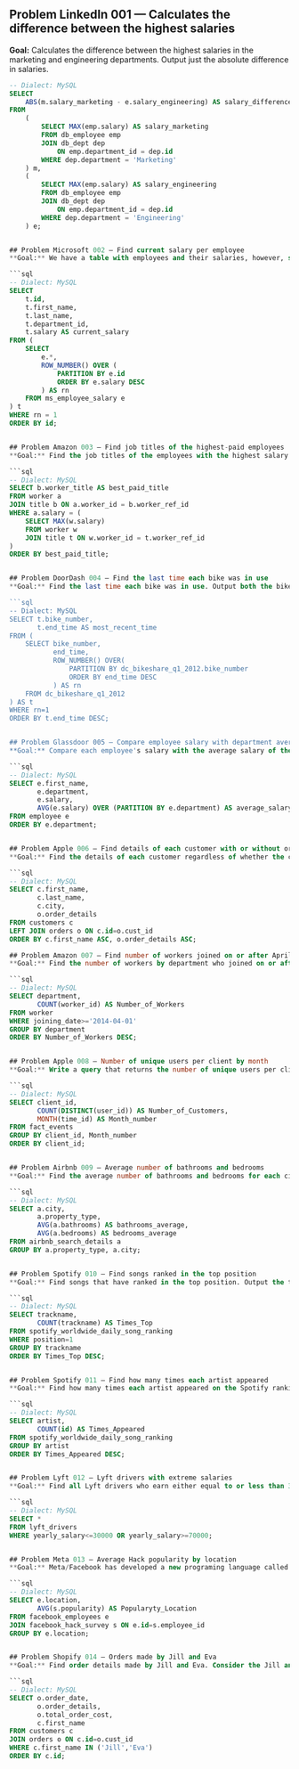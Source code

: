 
## Problem LinkedIn 001 — Calculates the difference between the highest salaries
**Goal:** Calculates the difference between the highest salaries in the marketing and engineering departments. Output just the absolute difference in salaries.

```sql
-- Dialect: MySQL
SELECT 
    ABS(m.salary_marketing - e.salary_engineering) AS salary_difference
FROM 
    (
        SELECT MAX(emp.salary) AS salary_marketing
        FROM db_employee emp
        JOIN db_dept dep 
            ON emp.department_id = dep.id
        WHERE dep.department = 'Marketing'
    ) m,
    (
        SELECT MAX(emp.salary) AS salary_engineering
        FROM db_employee emp
        JOIN db_dept dep 
            ON emp.department_id = dep.id
        WHERE dep.department = 'Engineering'
    ) e;


## Problem Microsoft 002 — Find current salary per employee
**Goal:** We have a table with employees and their salaries, however, some of the records are old and contain outdated salary information. Find the current salary of each employee assuming that salaries increase each year. Output their id, first name, last name, department ID, and current salary. Order your list by employee ID in ascending order.

```sql
-- Dialect: MySQL
SELECT 
    t.id,
    t.first_name,
    t.last_name,
    t.department_id,
    t.salary AS current_salary
FROM (
    SELECT 
        e.*,
        ROW_NUMBER() OVER (
            PARTITION BY e.id 
            ORDER BY e.salary DESC
        ) AS rn
    FROM ms_employee_salary e
) t
WHERE rn = 1
ORDER BY id;


## Problem Amazon 003 — Find job titles of the highest-paid employees
**Goal:** Find the job titles of the employees with the highest salary. If multiple employees have the same highest salary, include the job titles for all such employees.

```sql
-- Dialect: MySQL
SELECT b.worker_title AS best_paid_title
FROM worker a
JOIN title b ON a.worker_id = b.worker_ref_id
WHERE a.salary = (
    SELECT MAX(w.salary)
    FROM worker w
    JOIN title t ON w.worker_id = t.worker_ref_id
)
ORDER BY best_paid_title;


## Problem DoorDash 004 — Find the last time each bike was in use
**Goal:** Find the last time each bike was in use. Output both the bike number and the date-timestamp of the bike's last use (i.e., the date-time the bike was returned). Order the results by bikes that were most recently used.

```sql
-- Dialect: MySQL
SELECT t.bike_number,
       t.end_time AS most_recent_time
FROM (
    SELECT bike_number, 
           end_time, 
           ROW_NUMBER() OVER(
               PARTITION BY dc_bikeshare_q1_2012.bike_number
               ORDER BY end_time DESC
           ) AS rn
    FROM dc_bikeshare_q1_2012
) AS t
WHERE rn=1
ORDER BY t.end_time DESC;


## Problem Glassdoor 005 — Compare employee salary with department average
**Goal:** Compare each employee's salary with the average salary of the corresponding department. Output the department, first name, and salary of employees along with the average salary of that department.

```sql
-- Dialect: MySQL
SELECT e.first_name,
       e.department,
       e.salary,
       AVG(e.salary) OVER (PARTITION BY e.department) AS average_salary
FROM employee e
ORDER BY e.department;


## Problem Apple 006 — Find details of each customer with or without orders
**Goal:** Find the details of each customer regardless of whether the customer made an order. Output the customer's first name, last name, and the city along with the order details. Sort records based on the customer's first name and the order details in ascending order.

```sql
-- Dialect: MySQL
SELECT c.first_name,
       c.last_name,
       c.city,
       o.order_details
FROM customers c
LEFT JOIN orders o ON c.id=o.cust_id
ORDER BY c.first_name ASC, o.order_details ASC;

## Problem Amazon 007 — Find number of workers joined on or after April 1, 2014
**Goal:** Find the number of workers by department who joined on or after April 1, 2014. Output the department name along with the corresponding number of workers. Sort the results based on the number of workers in descending order.

```sql
-- Dialect: MySQL
SELECT department,
       COUNT(worker_id) AS Number_of_Workers
FROM worker
WHERE joining_date>='2014-04-01'
GROUP BY department
ORDER BY Number_of_Workers DESC;


## Problem Apple 008 — Number of unique users per client by month
**Goal:** Write a query that returns the number of unique users per client for each month. Assume all events occur within the same year, so only month needs to be in the output as a number from 1 to 12.

```sql
-- Dialect: MySQL
SELECT client_id,
       COUNT(DISTINCT(user_id)) AS Number_of_Customers,
       MONTH(time_id) AS Month_number
FROM fact_events
GROUP BY client_id, Month_number
ORDER BY client_id;


## Problem Airbnb 009 — Average number of bathrooms and bedrooms
**Goal:** Find the average number of bathrooms and bedrooms for each city’s property types. Output the result along with the city name and the property type.

```sql
-- Dialect: MySQL
SELECT a.city,
       a.property_type,
       AVG(a.bathrooms) AS bathrooms_average,
       AVG(a.bedrooms) AS bedrooms_average
FROM airbnb_search_details a
GROUP BY a.property_type, a.city;


## Problem Spotify 010 — Find songs ranked in the top position
**Goal:** Find songs that have ranked in the top position. Output the track name and the number of times it ranked at the top. Sort your records by the number of times the song was in the top position in descending order.

```sql
-- Dialect: MySQL
SELECT trackname,
       COUNT(trackname) AS Times_Top
FROM spotify_worldwide_daily_song_ranking
WHERE position=1
GROUP BY trackname
ORDER BY Times_Top DESC;


## Problem Spotify 011 — Find how many times each artist appeared
**Goal:** Find how many times each artist appeared on the Spotify ranking list. Output the artist name along with the corresponding number of occurrences. Order records by the number of occurrences in descending order.

```sql
-- Dialect: MySQL
SELECT artist,
       COUNT(id) AS Times_Appeared
FROM spotify_worldwide_daily_song_ranking
GROUP BY artist
ORDER BY Times_Appeared DESC;


## Problem Lyft 012 — Lyft drivers with extreme salaries
**Goal:** Find all Lyft drivers who earn either equal to or less than 30k USD or equal to or more than 70k USD. Output all details related to retrieved records.

```sql
-- Dialect: MySQL
SELECT *
FROM lyft_drivers
WHERE yearly_salary<=30000 OR yearly_salary>=70000;


## Problem Meta 013 — Average Hack popularity by location
**Goal:** Meta/Facebook has developed a new programing language called Hack. To measure the popularity of Hack they ran a survey with their employees. The survey included data on previous programing familiarity as well as the number of years of experience, age, gender and most importantly satisfaction with Hack. Due to an error location data was not collected, but your supervisor demands a report showing average popularity of Hack by office location. Luckily the user IDs of employees completing the surveys were stored. Based on the above, find the average popularity of the Hack per office location. Output the location along with the average popularity.

```sql
-- Dialect: MySQL
SELECT e.location,
       AVG(s.popularity) AS Popularyty_Location
FROM facebook_employees e
JOIN facebook_hack_survey s ON e.id=s.employee_id
GROUP BY e.location;


## Problem Shopify 014 — Orders made by Jill and Eva
**Goal:** Find order details made by Jill and Eva. Consider the Jill and Eva as first names of customers. Output the order date, details and cost along with the first name. Order records based on the customer id in ascending order.

```sql
-- Dialect: MySQL
SELECT o.order_date,
       o.order_details,
       o.total_order_cost,
       c.first_name
FROM customers c
JOIN orders o ON c.id=o.cust_id
WHERE c.first_name IN ('Jill','Eva')
ORDER BY c.id;
